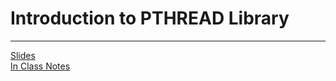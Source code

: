 # Introduction to PTHREAD Library
---

[Slides](https://redhawks-my.sharepoint.com/:p:/g/personal/bowermanjess_seattleu_edu/Ee8SUMNBc19Guu-JoxRxBY8BmSUzbZ4aXFfMM8ophqbaxQ?e=g6vY4i) <br>
[In Class Notes](pages/threadnotes.md) <br>
